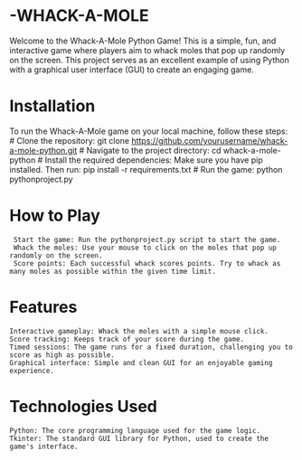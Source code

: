 # -WHACK-A-MOLE
Welcome to the Whack-A-Mole Python Game! This is a simple, fun, and interactive game where players aim to whack moles that pop up randomly on the screen. This project serves as an excellent example of using Python with a graphical user interface (GUI) to create an engaging game.

# Installation
  To run the Whack-A-Mole game on your local machine, follow these steps:
    # Clone the repository:
        git clone https://github.com/yourusername/whack-a-mole-python.git
    # Navigate to the project directory:
        cd whack-a-mole-python
    # Install the required dependencies:
        Make sure you have pip installed. Then run:
          pip install -r requirements.txt
    # Run the game:
        python pythonproject.py
# How to Play
     Start the game: Run the pythonproject.py script to start the game.
     Whack the moles: Use your mouse to click on the moles that pop up randomly on the screen.
     Score points: Each successful whack scores points. Try to whack as many moles as possible within the given time limit.
# Features
    Interactive gameplay: Whack the moles with a simple mouse click.
    Score tracking: Keeps track of your score during the game.
    Timed sessions: The game runs for a fixed duration, challenging you to score as high as possible.
    Graphical interface: Simple and clean GUI for an enjoyable gaming experience.
# Technologies Used
    Python: The core programming language used for the game logic.
    Tkinter: The standard GUI library for Python, used to create the game's interface.
